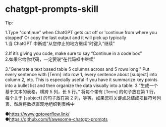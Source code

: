 # chatgpt-prompts-skill

Tip:  

1.Type "continue" when ChatGPT gets cut off or 'continue from where you stopped’
Or copy the last output and it will pick up typically  
1.当 ChatGPT 中断或“从您停止的地方继续”时键入“继续” 

2.If it’s giving you code, make sure to say “Continue in a code box”  
2.如果它给你代码，一定要说“在代码框中继续”  

3."Generate a text based table 5 columns across and 5 rows long." Put every sentence with [Term] into row 1, every sentence about [subject] into column 2, etc. This is especially useful if you have it summarize key points into a bullet list and then organize the data visually into a table.
3.“生成一个基于文本的表格，横跨 5 列，长 5 行。” 将每个带有 [Term] 的句子放在第 1 行，每个关于 [subject] 的句子放在第 2 列，等等。如果您将关键点总结成项目符号列表，然后将数据直观地组织到表格中
 



●https://www.gptoverflow.link/  
●https://github.com/f/awesome-chatgpt-prompts
